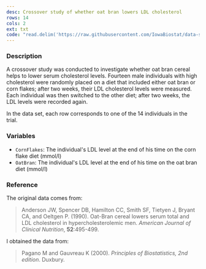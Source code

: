 ```yaml
---
desc: Crossover study of whether oat bran lowers LDL cholesterol
rows: 14
cols: 2
ext: txt
code: "read.delim('https://raw.githubusercontent.com/IowaBiostat/data-sets/main/oatbran/oatbran.txt')"
---
```


### Description

A crossover study was conducted to investigate whether oat bran cereal helps to lower serum cholesterol levels.  Fourteen male individuals with high cholesterol were randomly placed on a diet that included either oat bran or corn flakes; after two weeks, their LDL cholesterol levels were measured.  Each individual was then switched to the other diet; after two weeks, the LDL levels were recorded again.

In the data set, each row corresponds to one of the 14 individuals in the trial.

### Variables

* `CornFlakes`: The individual's LDL level at the end of his time on the corn flake diet (mmol/l)
* `OatBran`: The individual's LDL level at the end of his time on the oat bran diet (mmol/l)

### Reference

The original data comes from:

> Anderson JW, Spencer DB, Hamilton CC, Smith SF, Tietyen J, Bryant CA, and Oeltgen P. (1990). Oat-Bran cereal lowers serum total and LDL cholesterol in hypercholesterolemic men.  *American Journal of Clinical Nutrition*, **52**:495-499.

I obtained the data from:

> Pagano M and Gauvreau K (2000).  *Principles of Biostatistics, 2nd edition*. Duxbury.

